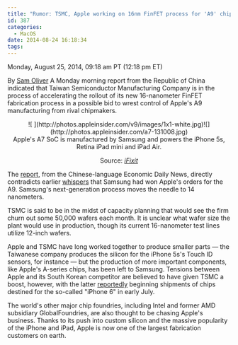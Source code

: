 ```yaml
---
title: "Rumor: TSMC, Apple working on 16nm FinFET process for 'A9' chips"
id: 387
categories:
  - MacOS
date: 2014-08-24 16:18:34
tags:
---
```


<div readability="46">

 Monday, August 25, 2014, 09:18 am PT (12:18 pm ET) 

 By [Sam Oliver](mailto:news@appleinsider.com)
<span>A Monday morning report from the Republic of China indicated that Taiwan Semiconductor Manufacturing Company is in the process of accelerating the rollout of its new 16-nanometer FinFET fabrication process in a possible bid to wrest control of Apple's A9 manufacturing from rival chipmakers.

</span>

<div align="center">
<div>![ ](http://photos.appleinsider.com/v9/images/1x1-white.jpg)<noscript>![](http://photos.appleinsider.com/a7-131008.jpg)</noscript></div><span>Apple's A7 SoC is manufactured by Samsung and powers the iPhone 5s, Retina iPad mini and iPad Air.

Source: [_iFixit_](http://www.ifixit.org/)</span></div>

The [report](http://udn.com/NEWS/FINANCE/FIN3/8892051.shtml), from the Chinese-language Economic Daily News, directly contradicts earlier [whispers](http://appleinsider.com/articles/14/07/17/rumor-samsung-to-take-over-apple-a-series-chip-production-from-tsmc-in-2015) that Samsung had won Apple's orders for the A9\. Samsung's next-generation process moves the needle to 14 nanometers.

TSMC is said to be in the midst of capacity planning that would see the firm churn out some 50,000 wafers each month. It is unclear what wafer size the plant would use in production, though its current 16-nanometer test lines utilize 12-inch wafers.

Apple and TSMC have long worked together to produce smaller parts — the Taiwanese company produces the silicon for the iPhone 5s's Touch ID sensors, for instance — but the production of more important components, like Apple's A-series chips, has been left to Samsung. Tensions between Apple and its South Korean competitor are believed to have given TSMC a boost, however, with the latter [reportedly](http://appleinsider.com/articles/14/07/10/apple-begins-receiving-shipments-of-a-series-processors-from-tsmc-report) beginning shipments of chips destined for the so-called "iPhone 6" in early July.

The world's other major chip foundries, including Intel and former AMD subsidiary GlobalFoundries, are also thought to be chasing Apple's business. Thanks to its push into custom silicon and the massive popularity of the iPhone and iPad, Apple is now one of the largest fabrication customers on earth. 
</div>